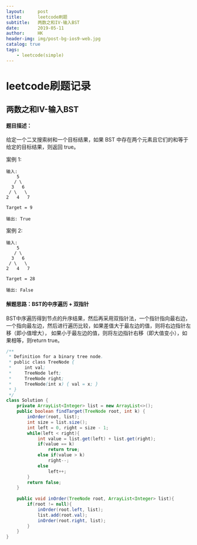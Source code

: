 ```yaml
---
layout:     post
title:      leetcode刷题
subtitle:   两数之和IV-输入BST
date:       2019-05-11
author:     HK
header-img: img/post-bg-ios9-web.jpg
catalog: true
tags:
    - leetcode(simple)
---
```

# leetcode刷题记录
## 两数之和IV-输入BST

#### 题目描述：
给定一个二叉搜索树和一个目标结果，如果 BST 中存在两个元素且它们的和等于给定的目标结果，则返回 true。

案例 1:

    输入: 
        5
       / \
      3   6
     / \   \
    2   4   7

    Target = 9

    输出: True


案例 2:

    输入: 
        5
       / \
      3   6
     / \   \
    2   4   7

    Target = 28

    输出: False
    
#### 解题思路：BST的中序遍历 + 双指针
BST中序遍历得到节点的升序结果，然后再采用双指针法，一个指针指向最右边，一个指向最左边，然后进行遍历比较，如果差值大于最左边的值，则将右边指针左移（即小值增大），
如果小于最左边的值，则将左边指针右移（即大值变小），如果相等，则return true。
```java
/**
 * Definition for a binary tree node.
 * public class TreeNode {
 *     int val;
 *     TreeNode left;
 *     TreeNode right;
 *     TreeNode(int x) { val = x; }
 * }
 */
class Solution {
    private ArrayList<Integer> list = new ArrayList<>();
    public boolean findTarget(TreeNode root, int k) {
        inOrder(root, list);
        int size = list.size();
        int left = 0, right = size - 1;
        while(left < right){
            int value = list.get(left) + list.get(right);
            if(value == k)
                return true;
            else if(value > k)
                right--;
            else
                left++;
        }
        return false;
    }
    
    public void inOrder(TreeNode root, ArrayList<Integer> list){
        if(root != null){
            inOrder(root.left, list);
            list.add(root.val);
            inOrder(root.right, list);
        }
    }
}
```
